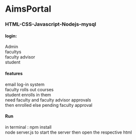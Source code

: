 # AimsPortal
### HTML-CSS-Javascript-Nodejs-mysql

#### login:
Admin 
<br>
facultys
<br>
faculty advisor
<br>
student

#### features
email log-in system
<br>
faculty rolls out courses
<br>
student enrolls in them
<br>
need faculty and faculty advisor approvals
<br>
then enrolled else pending faculty approval
<br>

#### Run
in terminal : npm install
<br> 
node server.js to start the server
then open the respective html 

